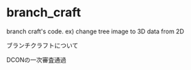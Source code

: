 # branch_craft
branch craft's code. ex) change tree image to 3D data from 2D

ブランチクラフトについて

DCONの一次審査通過
